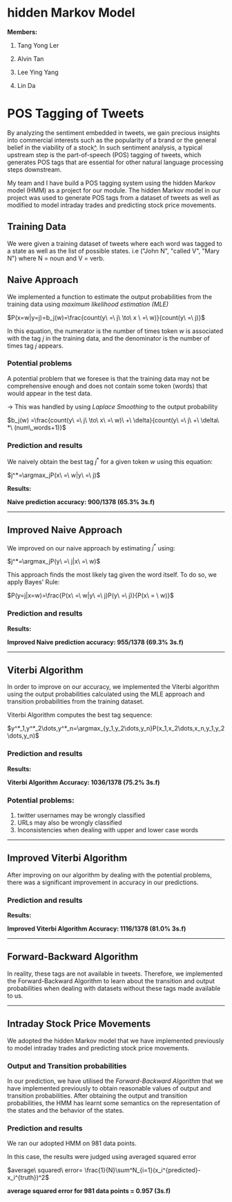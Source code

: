 # hidden Markov Model

**Members:**

1. Tang Yong Ler

2. Alvin Tan

4. Lee Ying Yang

3. Lin Da

# POS Tagging of Tweets

By analyzing the sentiment embedded in tweets, we gain precious insights into commercial interests such as the popularity of a brand or the general belief in the viability of a stock[^](https://ieeexplore.ieee.org/document/8455771). In such sentiment analysis, a typical upstream step is the part-of-speech (POS) tagging of tweets, which generates POS tags that are essential for other natural language processing steps downstream.

My team and I have build a POS tagging system using the hidden Markov model (HMM) as a project for our module. The hidden Markov model in our project was used to generate POS tags from a dataset of tweets as well as modified to model intraday trades and predicting stock price movements. 

## Training Data

We were given a training dataset of tweets where each word was tagged to a state as well as the list of possible states. i.e ("John N", "called V", "Mary N") where N = noun and V = verb.

## Naive Approach

We implemented a function to estimate the output probabilities from the training data using *maximum likelihood estimation (MLE)*

$P(x=w|y=j)=b_j(w)=\frac{count(y\ =\ j\ \to\ x \ =\ w)}{count(y\ =\ j)}$

In this equation, the numerator is the number of times token $w$ is associated with the tag $j$ in the training data, and the denominator is the number of times tag $j$ appears.

### Potential problems

A potential problem that we foresee is that the training data may not be comprehensive enough and does not contain some token (words) that would appear in the test data.

→ This was handled by using *Laplace Smoothing* to the output probability

$b_j(w) =\frac{count(y\ =\ j\ \to\ x\ =\ w)\ +\  \delta}{count(y\ =\ j\ +\ \delta\ *\ (num\_words+1)}$

### Prediction and results

We naively obtain the best tag $j^*$ for a given token $w$ using this equation:

$j^*=\argmax_jP(x\ =\ w|y\ =\ j)$

**Results:**

**Naive prediction accuracy: 900/1378 (65.3% 3s.f)**

---

## Improved Naive Approach

We improved on our naive approach by estimating $j^*$ using:

$j^*=\argmax_jP(y\ =\ j|x\ =\ w)$

This approach finds the most likely tag given the word itself. To do so, we apply Bayes' Rule:

$P(y=j|x=w)=\frac{P(x\ =\ w|y\ =\ j)P(y\ =\ j)}{P(x\ = \ w)}$

### Prediction and results

**Results:**

**Improved Naive prediction accuracy: 955/1378 (69.3% 3s.f)**

---

## Viterbi Algorithm

In order to improve on our accuracy, we implemented the Viterbi algorithm using the output probabilities calculated using the MLE approach and transition probabilities from the training dataset.

Viterbi Algorithm computes the best tag sequence:

$y^*_1,y^*_2\dots,y^*_n=\argmax_{y_1,y_2\dots,y_n}P(x_1,x_2\dots,x_n,y_1,y_2\dots,y_n)$

### Prediction and results

**Results:**

**Viterbi Algorithm Accuracy: 1036/1378 (75.2% 3s.f)**

### Potential problems:

1. twitter usernames may be wrongly classified
2. URLs may also be wrongly classified
3. Inconsistencies when dealing with upper and lower case words

---

## Improved Viterbi Algorithm

After improving on our algorithm by dealing with the potential problems, there was a significant improvement in accuracy in our predictions.

### Prediction and results

**Results:**

**Improved Viterbi Algorithm Accuracy: 1116/1378 (81.0% 3s.f)**

---

## Forward-Backward Algorithm

In reality, these tags are not available in tweets. Therefore, we implemented the Forward-Backward Algorithm to learn about the transition and output probabilities when dealing with datasets without these tags made available to us.

---

## Intraday Stock Price Movements

We adopted the hidden Markov model that we have implemented previously to model intraday trades and predicting stock price movements. 

### Output and Transition probabilities

In our prediction, we have utilised the *Forward-Backward Algorithm* that we have implemented previously to obtain reasonable values of output and transition probabilities. After obtaining the output and transition probabilities, the HMM has learnt some semantics on the representation of the states and the behavior of the states. 

### Prediction and results

We ran our adopted HMM on 981 data points.

In this case, the results were judged using averaged squared error 

$average\ squared\ error= \frac{1}{N}\sum^N_{i=1}(x_i^{predicted}-x_i^{truth})^2$

**average squared error for 981 data points = 0.957 (3s.f)**
